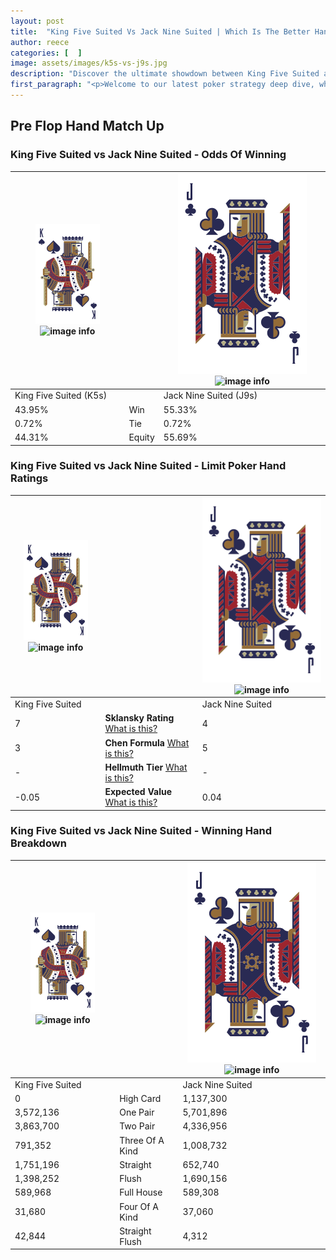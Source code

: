```yaml
---
layout: post
title:  "King Five Suited Vs Jack Nine Suited | Which Is The Better Hand In Poker? A Complete Guide"
author: reece
categories: [  ]
image: assets/images/k5s-vs-j9s.jpg
description: "Discover the ultimate showdown between King Five Suited and Jack Nine Suited in poker! Uncover the odds, strategies, and scenarios where one hand triumphs over the other. Get ready to up your poker game with this thrilling analysis."
first_paragraph: "<p>Welcome to our latest poker strategy deep dive, where we're pitting two distinct hands against each other in a high-stakes showdown: King Five Suited vs Jack Nine Suited.</p><p>In the dynamic world of poker, every decision counts, and knowing which hand holds the upper hand is key to your success at the table.</p><p>In this article, we'll dissect these two hands, explore the scenarios where one dominates the other, and equip you with the knowledge to make strategic choices that can tip the odds in your favor.</p><p>Get ready to unravel the intriguing dynamics of these poker hands and elevate your game to new heights.</p>"
---
```




[comment]: # (sp0)

## Pre Flop Hand Match Up

<div class="table hand-ratings" markdown="1"> 



### King Five Suited vs Jack Nine Suited - Odds Of Winning


    
| ![image info](assets/images/hand1/K.png) ![image info](assets/images/hand1/5s.png) |  | ![image info](assets/images/hand2/J.png) ![image info](assets/images/hand2/9s.png) |
| -------- | -------- | -------- |
| King Five Suited (K5s) |  | Jack Nine Suited (J9s) |
| 43.95% | Win | 55.33% |
| 0.72% | Tie | 0.72% |
| 44.31% | Equity | 55.69% |




[comment]: # (sp1)



### King Five Suited vs Jack Nine Suited - Limit Poker Hand Ratings


    
| ![image info](assets/images/hand1/K.png) ![image info](assets/images/hand1/5s.png) |  | ![image info](assets/images/hand2/J.png) ![image info](assets/images/hand2/9s.png) |
| -------- | -------- | -------- |
| King Five Suited |  | Jack Nine Suited |
| 7 | **Sklansky Rating** [What is this?](/sklansky-rating-explained) | 4 |
| 3 | **Chen Formula** [What is this?](/chen-formula-explained) | 5 |
| - | **Hellmuth Tier** [What is this?](/Hellmuth-tier-explained) | - |
| -0.05 | **Expected Value** [What is this?](/expected-value-explained) | 0.04 |




[comment]: # (sp2)



### King Five Suited vs Jack Nine Suited - Winning Hand Breakdown


    
| ![image info](assets/images/hand1/K.png) ![image info](assets/images/hand1/5s.png) |  | ![image info](assets/images/hand2/J.png) ![image info](assets/images/hand2/9s.png) |
| -------- | -------- | -------- |
| King Five Suited |  | Jack Nine Suited |
| 0 | High Card | 1,137,300 |
| 3,572,136 | One Pair | 5,701,896 |
| 3,863,700 | Two Pair | 4,336,956 |
| 791,352 | Three Of A Kind | 1,008,732 |
| 1,751,196 | Straight | 652,740 |
| 1,398,252 | Flush | 1,690,156 |
| 589,968 | Full House | 589,308 |
| 31,680 | Four Of A Kind | 37,060 |
| 42,844 | Straight Flush | 4,312 |




[comment]: # (sp3)



</div>

[comment]: # (sp4)



[comment]: # (sp5)

